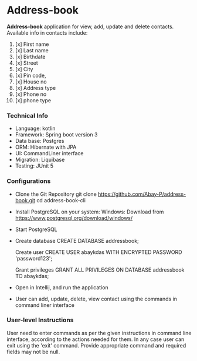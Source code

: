# Address-book
**Address-book** application for view, add, update and delete contacts.
Available info in contacts include:
1. [x] First name
2. [x] Last name
3. [x] Birthdate
4. [x] Street
5. [x] City
6. [x] Pin code,
7. [x] House no
8. [x] Address type
9. [x] Phone no
10. [x] phone type

### **Technical Info** 

* Language: kotlin
* Framework: Spring boot version 3
* Data base: Postgres
* ORM: Hibernate with JPA
* UI: CommandLiner interface
* Migration: Liquibase
* Testing: JUnit 5

### Configurations
* Clone the Git Repository
   git clone https://github.com/Abay-P/address-book.git
   cd address-book-cli
* Install PostgreSQL on your system:
   Windows: Download from https://www.postgresql.org/download/windows/
* Start PostgreSQL
* Create database
   CREATE DATABASE addressbook;

   Create user
   CREATE USER abaykdas WITH ENCRYPTED PASSWORD 'password123';

   Grant privileges
   GRANT ALL PRIVILEGES ON DATABASE addressbook TO abaykdas;
* Open in Intellij, and run the application
* User can add, update, delete, view contact using the commands in command liner interface

### User-level Instructions

User need to enter commands as per the given instructions in command line interface, according to the actions needed for them. In any case user can exit using the 'exit' command. Provide appropriate command and required fields may not be null.